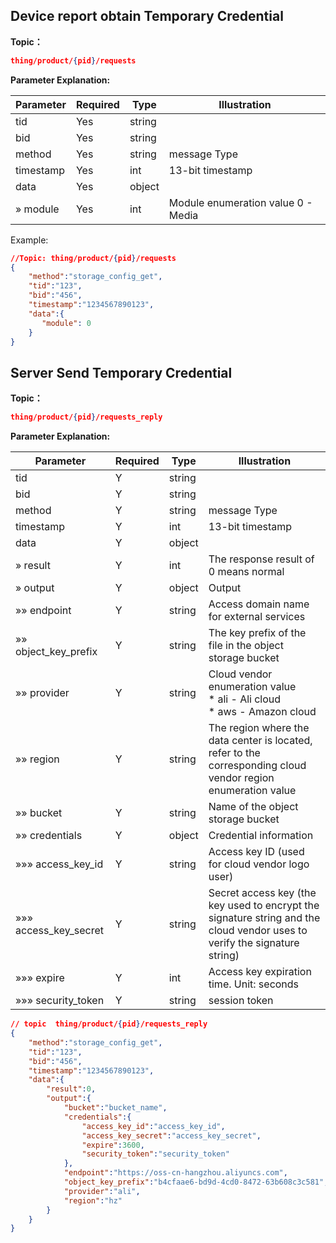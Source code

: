 ## Device report obtain Temporary Credential

**Topic：**
```json
thing/product/{pid}/requests
```

**Parameter Explanation:**

| Parameter                     | Required | Type   | Illustration                             |
| ---------------------------------- | ---- | ------ | ---------------------------------- |
| tid                                | Yes   | string |                                    |
| bid                                | Yes   | string |                                    |
| method                             | Yes   | string | message Type                        |
| timestamp                          | Yes   | int    | 13-bit timestamp                         |
| data                               | Yes   | object |                            |
| » module                      | Yes   | int    | Module enumeration value 0 - Media                |


Example:
```json
//Topic: thing/product/{pid}/requests
{
    "method":"storage_config_get",
    "tid":"123",
    "bid":"456",
    "timestamp":"1234567890123",
    "data":{
       "module": 0
    }
}
```

## Server Send Temporary Credential

**Topic：**
```json
thing/product/{pid}/requests_reply
```

**Parameter Explanation:**

| Parameter                     | Required | Type   | Illustration                             |
| ---------------------------------- | ---- | ------ | ---------------------------------- |
| tid                                | Y   | string |                                    |
| bid                                | Y   | string |                                    |
| method                             | Y   | string | message Type                        |
| timestamp                          | Y   | int    | 13-bit timestamp                         |
| data                               | Y   | object |                            |
| » result                      | Y   | int    | The response result of 0 means normal               |
| » output                      | Y   | object | Output           |
| »» endpoint| Y   | string | Access domain name for external services|
| »» object_key_prefix| Y   | string | The key prefix of the file in the object storage bucket|
| »» provider| Y   | string | Cloud vendor enumeration value<br/>* ali - Ali cloud<br/>* aws - Amazon cloud|
| »» region| Y   | string | The region where the data center is located, refer to the corresponding cloud vendor region enumeration value|
| »» bucket                    | Y   | string | Name of the object storage bucket|
| »» credentials               | Y   | object | Credential information|
| »»» access_key_id              | Y   | string | Access key ID (used for cloud vendor logo user)|
| »»» access_key_secret              | Y   | string | Secret access key (the key used to encrypt the signature string and the cloud vendor uses to verify the signature string)|
| »»» expire              | Y   | int | Access key expiration time. Unit: seconds|
| »»» security_token              | Y   | string | session token|

```json
// topic  thing/product/{pid}/requests_reply
{
    "method":"storage_config_get",
    "tid":"123",
    "bid":"456",
    "timestamp":"1234567890123",
    "data":{
        "result":0,
        "output":{
            "bucket":"bucket_name",
            "credentials":{
                "access_key_id":"access_key_id",
                "access_key_secret":"access_key_secret",
                "expire":3600,
                "security_token":"security_token"
            },
            "endpoint":"https://oss-cn-hangzhou.aliyuncs.com",
            "object_key_prefix":"b4cfaae6-bd9d-4cd0-8472-63b608c3c581",
            "provider":"ali",
            "region":"hz"
        }
    }
}
```